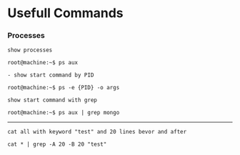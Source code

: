 # Usefull Commands

### Processes

```console
show processes

root@machine:~$ ps aux
```

```console
- show start command by PID

root@machine:~$ ps -e {PID} -o args
```


```console
show start command with grep

root@machine:~$ ps aux | grep mongo
```
---
```console
cat all with keyword "test" and 20 lines bevor and after

cat * | grep -A 20 -B 20 "test"
```

